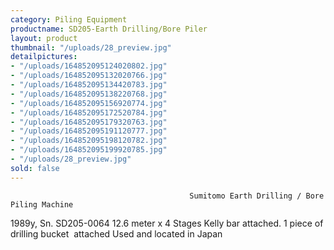 ```yaml
---
category: Piling Equipment
productname: SD205-Earth Drilling/Bore Piler
layout: product
thumbnail: "/uploads/28_preview.jpg"
detailpictures:
- "/uploads/164852095124020802.jpg"
- "/uploads/164852095132020766.jpg"
- "/uploads/164852095134420783.jpg"
- "/uploads/164852095138220768.jpg"
- "/uploads/164852095156920774.jpg"
- "/uploads/164852095172520784.jpg"
- "/uploads/164852095179320763.jpg"
- "/uploads/164852095191120777.jpg"
- "/uploads/164852095198120782.jpg"
- "/uploads/164852095199920785.jpg"
- "/uploads/28_preview.jpg"
sold: false
---
```


                                            Sumitomo Earth Drilling / Bore Piling Machine

1989y,&nbsp;Sn. SD205-0064
12.6 meter x 4 Stages Kelly bar attached.
1 piece of drilling bucket &nbsp;attached
Used and located in Japan



